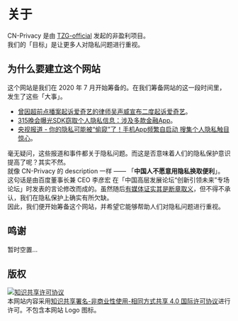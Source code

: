 # 关于
CN-Privacy 是由 [TZG-official](https://github.com/TZG-official) 发起的非盈利项目。   
我们的「目标」是让更多人对隐私问题进行重视。

## 为什么要建立这个网站
这个网站是我们在 2020 年 7 月开始筹备的。在我们筹备网站的这一段时间里，发生了这些「大事」。
* [曾因超前点播案起诉爱奇艺的律师吴声威宣布二度起诉爱奇艺](https://zhuanlan.zhihu.com/p/159735693)。
* [315晚会曝光SDK窃取个人隐私信息：涉及多款金融App](https://tech.sina.cn/2020-07-17/detail-iivhuipn3545633.d.html)。
* [央视报道 - 你的隐私可能被“偷窥”了！手机App频繁自启动 搜集个人隐私触目惊心](https://baijiahao.baidu.com/s?id=1668893494813265562)。

毫无疑问，这些报道和事件都关于隐私问题。而这是否意味着人们的隐私保护意识提高了呢？其实不然。   
就像 CN-Privacy 的 description 一样 —— 「**中国人不愿意用隐私换取便利**」。   
这句话是由百度董事长兼 CEO 李彦宏 在「中国高层发展论坛“创新引领未来”专场论坛」时发表的言论修改而成的。虽然随后[有媒体证实其是断章取义](https://www.sohu.com/a/226568527_99923255)，但不得不承认，我们在隐私保护上确实有所欠缺。   
因此，我们便开始筹备这个网站，并希望它能够帮助人们对隐私问题进行重视。

## 鸣谢
暂时空置...

## 版权
<a rel="license" href="http://creativecommons.org/licenses/by-nc-sa/4.0/"><img alt="知识共享许可协议" style="border-width:0" src="https://i.creativecommons.org/l/by-nc-sa/4.0/88x31.png" /></a><br />本网站内容采用<a rel="license" href="http://creativecommons.org/licenses/by-nc-sa/4.0/">知识共享署名-非商业性使用-相同方式共享 4.0 国际许可协议</a>进行许可。不包含本网站 Logo 图标。